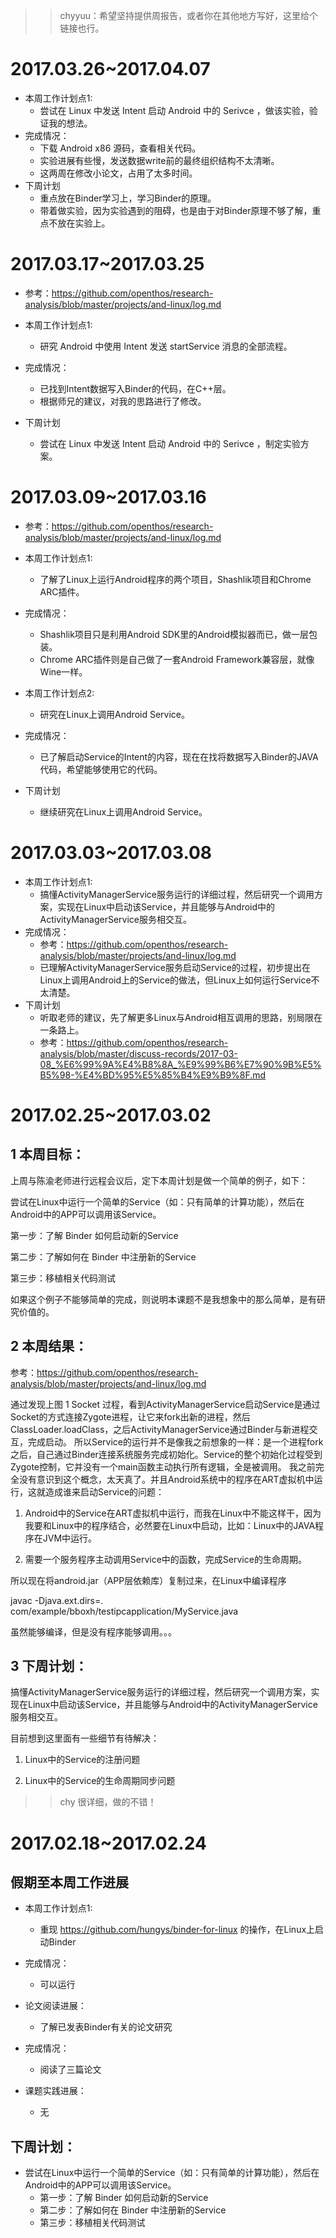 >> chyyuu：希望坚持提供周报告，或者你在其他地方写好，这里给个链接也行。

# 2017.03.26~2017.04.07
- 本周工作计划点1:
   - 尝试在 Linux 中发送 Intent 启动 Android 中的 Serivce ，做该实验，验证我的想法。
- 完成情况：
   - 下载 Android x86 源码，查看相关代码。
   - 实验进展有些慢，发送数据write前的最终组织结构不太清晰。
   - 这两周在修改小论文，占用了太多时间。
- 下周计划
   - 重点放在Binder学习上，学习Binder的原理。
   - 带着做实验，因为实验遇到的阻碍，也是由于对Binder原理不够了解，重点不放在实验上。
   
# 2017.03.17~2017.03.25

 - 参考：https://github.com/openthos/research-analysis/blob/master/projects/and-linux/log.md
 
- 本周工作计划点1:
   - 研究 Android 中使用 Intent 发送 startService 消息的全部流程。
- 完成情况：
   - 已找到Intent数据写入Binder的代码，在C++层。
   - 根据师兄的建议，对我的思路进行了修改。
- 下周计划
   - 尝试在 Linux 中发送 Intent 启动 Android 中的 Serivce ，制定实验方案。
  
# 2017.03.09~2017.03.16

 - 参考：https://github.com/openthos/research-analysis/blob/master/projects/and-linux/log.md

- 本周工作计划点1:
   - 了解了Linux上运行Android程序的两个项目，Shashlik项目和Chrome ARC插件。
- 完成情况：
   - Shashlik项目只是利用Android SDK里的Android模拟器而已，做一层包装。
   - Chrome ARC插件则是自己做了一套Android Framework兼容层，就像Wine一样。
- 本周工作计划点2:
   - 研究在Linux上调用Android Service。
- 完成情况：
   - 已了解启动Service的Intent的内容，现在在找将数据写入Binder的JAVA代码，希望能够使用它的代码。
- 下周计划
   - 继续研究在Linux上调用Android Service。
 
# 2017.03.03~2017.03.08

- 本周工作计划点1:
   - 搞懂ActivityManagerService服务运行的详细过程，然后研究一个调用方案，实现在Linux中启动该Service，并且能够与Android中的ActivityManagerService服务相交互。
- 完成情况：
   - 参考：https://github.com/openthos/research-analysis/blob/master/projects/and-linux/log.md
   - 已理解ActivityManagerService服务启动Service的过程，初步提出在Linux上调用Android上的Service的做法，但Linux上如何运行Service不太清楚。
- 下周计划
   - 听取老师的建议，先了解更多Linux与Android相互调用的思路，别局限在一条路上。
   - 参考：https://github.com/openthos/research-analysis/blob/master/discuss-records/2017-03-08_%E6%99%9A%E4%B8%8A_%E9%99%B6%E7%90%9B%E5%B5%98-%E4%BD%95%E5%85%B4%E9%B9%8F.md

# 2017.02.25~2017.03.02

## 1 本周目标：

上周与陈渝老师进行远程会议后，定下本周计划是做一个简单的例子，如下：

尝试在Linux中运行一个简单的Service（如：只有简单的计算功能），然后在Android中的APP可以调用该Service。

第一步：了解 Binder 如何启动新的Service

第二步：了解如何在 Binder 中注册新的Service

第三步：移植相关代码测试

如果这个例子不能够简单的完成，则说明本课题不是我想象中的那么简单，是有研究价值的。

## 2 本周结果：
参考：https://github.com/openthos/research-analysis/blob/master/projects/and-linux/log.md

通过发现上图 1 Socket 过程，看到ActivityManagerService启动Service是通过Socket的方式连接Zygote进程，让它来fork出新的进程，然后ClassLoader.loadClass，之后ActivityManagerService通过Binder与新进程交互，完成启动。
所以Service的运行并不是像我之前想象的一样：是一个进程fork之后，自己通过Binder连接系统服务完成初始化。Service的整个初始化过程受到Zygote控制，它并没有一个main函数主动执行所有逻辑，全是被调用。
我之前完全没有意识到这个概念，太天真了。并且Android系统中的程序在ART虚拟机中运行，这就造成谁来启动Service的问题：

1. Android中的Service在ART虚拟机中运行，而我在Linux中不能这样干，因为我要和Linux中的程序结合，必然要在Linux中启动，比如：Linux中的JAVA程序在JVM中运行。

2. 需要一个服务程序主动调用Service中的函数，完成Service的生命周期。

所以现在将android.jar（APP层依赖库）复制过来，在Linux中编译程序

javac -Djava.ext.dirs=. com/example/bboxh/testipcapplication/MyService.java

虽然能够编译，但是没有程序能够调用。。。

## 3 下周计划：

搞懂ActivityManagerService服务运行的详细过程，然后研究一个调用方案，实现在Linux中启动该Service，并且能够与Android中的ActivityManagerService服务相交互。

目前想到这里面有一些细节有待解决：

1. Linux中的Service的注册问题

2. Linux中的Service的生命周期同步问题
 
 >> chy 很详细，做的不错！

# 2017.02.18~2017.02.24
## 假期至本周工作进展


- 本周工作计划点1:
   - 重现 https://github.com/hungys/binder-for-linux 的操作，在Linux上启动Binder
- 完成情况：
   - 可以运行
- 论文阅读进展：
   - 了解已发表Binder有关的论文研究
- 完成情况：
   - 阅读了三篇论文
   
- 课题实践进展：
  - 无

## 下周计划：
  - 尝试在Linux中运行一个简单的Service（如：只有简单的计算功能），然后在Android中的APP可以调用该Service。
    - 第一步：了解 Binder 如何启动新的Service
    - 第二步：了解如何在 Binder 中注册新的Service
    - 第三步：移植相关代码测试
